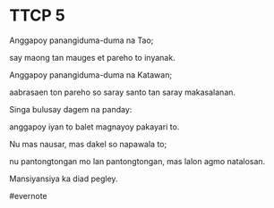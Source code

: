 # TTCP 5

Anggapoy panangiduma-duma na Tao;

say maong tan mauges et pareho to inyanak.

Anggapoy panangiduma-duma na Katawan;

aabrasaen ton pareho so saray santo tan saray makasalanan.

Singa bulusay dagem na panday:

anggapoy iyan to balet magnayoy pakayari to.

Nu mas nausar, mas dakel so napawala to;

nu pantongtongan mo lan pantongtongan, mas lalon agmo natalosan.

Mansiyansiya ka diad pegley.

\#evernote


